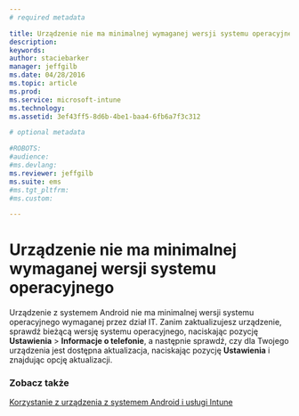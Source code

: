 ```yaml
---
# required metadata

title: Urządzenie nie ma minimalnej wymaganej wersji systemu operacyjnego | Microsoft Intune
description:
keywords:
author: staciebarker
manager: jeffgilb
ms.date: 04/28/2016
ms.topic: article
ms.prod:
ms.service: microsoft-intune
ms.technology:
ms.assetid: 3ef43ff5-8d6b-4be1-baa4-6fb6a7f3c312

# optional metadata

#ROBOTS:
#audience:
#ms.devlang:
ms.reviewer: jeffgilb
ms.suite: ems
#ms.tgt_pltfrm:
#ms.custom:

---
```



# Urządzenie nie ma minimalnej wymaganej wersji systemu operacyjnego

Urządzenie z systemem Android nie ma minimalnej wersji systemu operacyjnego wymaganej przez dział IT. Zanim zaktualizujesz urządzenie, sprawdź bieżącą wersję systemu operacyjnego, naciskając pozycję **Ustawienia** &gt; **Informacje o telefonie**, a następnie sprawdź, czy dla Twojego urządzenia jest dostępna aktualizacja, naciskając pozycję **Ustawienia** i znajdując opcję aktualizacji.


### Zobacz także
[Korzystanie z urządzenia z systemem Android i usługi Intune](using-your-android-device-with-intune.md)

<!--HONumber=May16_HO1-->


